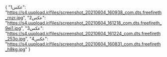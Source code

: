 {
  "عکس1": "https://s4.uupload.ir/files/screenshot_20210604_160938_com.dts.freefireth_rnzr.jpg",
  "عکس2": "https://s4.uupload.ir/files/screenshot_20210604_161218_com.dts.freefireth_9ej1.jpg",
  "عکس3": "https://s4.uupload.ir/files/screenshot_20210604_161224_com.dts.freefireth_253o.jpg",
  "عکس4": "https://s4.uupload.ir/files/screenshot_20210604_160831_com.dts.freefireth_h8kg.jpg"
}
